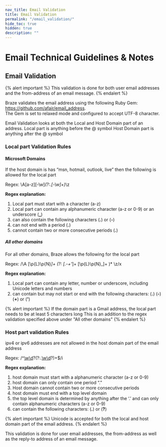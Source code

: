```yaml
---
nav_title: Email Validation 
title: Email Validation
permalink: "/email_validation/"
hide_toc: true
hidden: true
description: ""
---
```


# Email Technical Guidelines & Notes

## Email Validation

{% alert important %}
This validation is done for both user email addresses and the from-address of an email message.
{% endalert %}

Braze validates the email address using the following Ruby Gem: https://github.com/afair/email_address.  
The Gem is set to relaxed mode and configured to accept UTF-8 character.

Email Validation looks at both the Local and Host Domain part of an address.
Local part is anything before the @ symbol
Host Domain part is anything after the @ symbol


### Local part Validation Rules
#### Microsoft Domains
If the host domain is has “msn, hotmail, outlook, live” then the following is allowed for the local part

Regex: \A[a-z][\-\w]*(?:\.[\-\w]+)*\z

**Regex explanation:**
1. Local part must start with a character (a-z)
2. Local part can contain any alphanumeric character (a-z or 0-9) or an underscore (**_**)
3. can also contain the following characters (**.**) or (**-**)
4. can not end with a period (**.**)
5. cannot contain two or more consecutive periods (**.**)


##### All other domains
For all other domains, Braze allows the following for the local part

Regex: /\A [\p\{L}\p\{N}_]+ (?: [\.\-\+\'_]+ [\p\{L}\p\{N}_]+ )* \z/x

**Regex explanation:**
1. Local part can contain any letter, number or underscore, including Unicode letters and numbers
2. can contain but may not start or end with the following characters: (**.**) (**-**) (**+**) or (**'**)

{% alert important %}
If the domain part is a Gmail address, the local part needs to be at least 5 characters long
This is an addition to the regex validation specified above under "All other domains"
{% endalert %}


### Host part validation Rules
ipv4 or ipv6 addresses are not allowed in the host domain part of the email address

Regex: /^[\w\d](?:[\w\d-]{0,61}[\w\d])?(?:\.[\w\d](?:[\w\d-]{0,61}[\w\d])?)+$/i

**Regex explanation:**
1. host domain must start with a alphanumeric character (a-z or 0-9)
2. host domain can only contain one period “.”
3. Host domain cannot contain two or more consecutive periods
4. host domain must end with a top level domain
5. the top level domain is determined by anything after the ‘.’ and can only contain alphanumeric characters (a-z or 0-9)
6. can contain the following characters: (**.**) or (**?**)

{% alert important %}
Unicode is accepted for both the local and host domain part of the email address.
{% endalert %}

This validation is done for user email addresses, the from-address as well as the reply-to address  of an email message.
